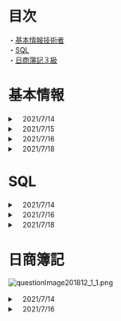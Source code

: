 # 目次
・[基本情報技術者](#anchor1) 
</br>
・[SQL](#anchor2)
</br>
・[日商簿記３級](#anchor3)
</br>


<a id="anchor1"></a>

<!--ーーーーーーーーーーーーーー 基本情報技術者.--ーーーーーーーーーーーーーー-->

# 基本情報 
<!-- 2021/7/14　学習 -->
<details><summary>　2021/7/14 </summary>

## ＜バランススコアカード(Balanced Score Card、BSC)＞
企業のビジョンと戦略を実現するために、「財務」「顧客」「内部ビジネスプロセス」「学習と成長」という4つの視点から業績を評価・分析する手法です。
</br>

### ・財務の視点
株主や従業員などの利害関係者の期待に応えるため、企業業績として財務的に成功するためにどのように行動すべきかの指標を設定する。
（持続的成長が目標であるので，受注残を指標とする。）
</br>

### ・顧客の視点
企業のビジョンを達成するために、顧客に対してどのように行動すべきかの指標を設定する。
（主要顧客との継続的な関係構築が目標であるので，クレーム件数を指標とする。）
</br>

### ・内部ビジネスプロセスの視点
財務的目標の達成や顧客満足度を向上させるために、優れた業務プロセスを構築するための指標を設定する。
（製品開発力の向上が目標であるので，製品開発領域の研修受講時間を指標とする。）
</br>

### ・学習と成長の視点
企業のビジョンを達成するために組織や個人として、どのように変化(改善)し能力向上を図るかの指標を設定する。
（製品の製造の生産性向上が目標であるので，製造期間短縮日数を指標とする。）

￼
## 非機能要件
「ソフトウェア製品の品質」に挙げられている「品質要件」のほか、「技術要件」「運用・操作要件」「移行要件」「付帯作業」などが非機能要件として定義される項目となります。

</br>

## ＜事業継続計画で用いられる用語＞

* MTBFMean Time Between Failuresの略。システムの修理が完了し正常に稼働し始めてから、次回故障するまでの平均故障間隔を表します。

* MTTRMean Time To Repairの略。システムの故障を修理するために要した平均修復時間を表します。

* RPORecovery Point Objectiveの略で、目標復旧時点のこと。障害の発生などの理由により業務が中断した場合に、失ったデータを過去のどの時点の状態まで復旧させるかを示す目標値です。

* RTORTO(Recovery Time Objective，目標復旧時間)は、業務中断後、どのくらいの時間で復旧させるかを示す目標値です。


＊稼働率　＝　MTBF / ( MTBF ＋ MTTR ) 

</br>

## ＜ITポートフォリオ＞

ポートフォリオの考え方を情報化投資戦略に応用したものです。
IT投資をその目的やリスクの特性ごとにカテゴライズし、そのカテゴリごとに投資割合を管理することで、限りある経営資源を有効に配分することが可能になります。

</details>

<!-- 2021/7/14　学習 -->


<!-- 2021/7/15　学習 -->
<details><summary>　2021/7/15 </summary>


## <モジュール結合度>
モジュール同士の関連性の強さを表し、モジュール結合度が弱いほど関連するモジュールに変更があった場合の影響を受けにくくなるので、モジュールの独立性が高まり保守性が向上します。
<br/><br/>
データ結合 (結合が弱い↑、独立性が高い↑)<br/>
処理に必要なデータだけを単一のパラメータとして受け渡している。<br/><br/>
スタンプ結合<br/>
処理に必要なデータだけをレコードや構造体などのデータ構造として受け渡している。<br/><br/>
制御結合<br/>
もう１つのモジュールの制御要素を受け渡している。<br/><br/>
外部結合<br/>
外部宣言された共通データを参照している。<br/><br/>
共通結合<br/>
共通域に宣言された共通データを参照している。<br/><br/>
内容結合 (結合が強い↓、独立性が低い↓)<br/>
お互いのモジュール内部を直接参照・分析している。<br/>


<!-- ここまで 2021/7/15　学習 -->
</details>





<!-- 2021/7/16　学習 -->

<details><summary>　2021/7/16 </summary>

## < コンパイラ >
高水準語で記述されたソースコードを機械語などに一括して翻訳するソフトウェアです。

![19.gif](https://www.fe-siken.com/kakomon/30_aki/img/19.gif)

### ・字句解析 <br/>
プログラムを表現する文字の列を、意味のある最小の構成要素の列に変換する<br/>

### ・構文解析 <br/>
言語の文法に基づいてプログラムを解析し、文法誤りがないかチェックする<br/>

### ・意味解析<br/>
変数の宣言と使用とを対応付けたり、演算におけるデータ型の整合性をチェックする<br/>

### ・最適化<br/>
ジスタの有効利用を目的としたレジスタ割付けや、不要な演算を省略するためのプログラム変換を行う<br/>

## <オブジェクト指向>
### ・伝搬(プロパゲーション)
あるオブジェクトに対して操作を適用したとき，関連するオブジェクトに対してもその操作が自動的に適用される仕組み<br/>

### ・委譲(デリゲーション)
あるオブジェクトに対する操作をその内部で他のオブジェクトに依頼する仕組み
オブジェクト指向において、あるオブジェクトに依頼されたメッセージの処理を、他のオブジェクトに委ねること。<br/>

### ・継承(インヘリタンス)
下位のクラスが上位のクラスの属性や操作を引き継ぐ仕組み<br/>

### ・合成(コンポジション)
複数のオブジェクトを部分として用いて，新たな一つのオブジェクトを生成する仕組み<br/>

<br/>

## <連関図法(企業活動)>
複雑な要因の絡み合う事象について、
その事象間の因果関係・相互関係を明らかにして問題や原因を特定し、
目的達成のための手段を発見する手法です。
特性要因図とは、事象同士の因果関係を表現できる点で異なっています。

![76.gif](https://www.fe-siken.com/kakomon/30_aki/img/76.gif)

### その他
・PDPC法 </br>
事態の進展とともに様々な事象が想定される問題について，
対応策を検討して望ましい結果に至るプロセスを定める方法である。

・親和図法</br>
収集した情報を相互の関連によってグループ化し，
解決すべき問題点を明確にする方法である。

・系統図法<br/>
目的・目標を達成するための手段・方策を順次展開し，
最適な手段・方策を追求していく方法である。

<!-- ここまで　2021/7/16　学習 -->

</details>




<!-- 2021/7/18　学習 -->

<details><summary>　2021/7/18 </summary>

## <サービス運用(障害発生時)>
### ウォームスタート
ウォームスタートは、システム障害が発生したときに、システムの電源をOFFにせずに、
そのままの状態でプログラムを再起動して処理を再開する方法です。
<br/>

### コールドスタート
コールドスタートは、システム障害が発生したときに、システムの電源を入れ直し、
システムを初期状態に戻してからプログラムを起動して処理を再開する方法です。
<br/>

### ロ－ルバック
ロールバックは、トランザクションの途中、
プログラムのバグなどでアプリケーションが強制終了した場合に、更新前ログを用いてデータベースをトランザクション開始直前の状態に戻す処理です。
<br/>

### ロールフォワード
ロールフォワードは、システム障害などでアプリケーションが強制終了したときに、
更新後ログを用いて今まで処理したトランザクションを再現しシステム障害直前までデータベース情報を復帰させる処理です。


## <請負契約(労働関連・取引関連)>
委託先（受託者・請負側）の従業員が委託先組織の指揮命令の下で業務に従事する労働契約です。
<br/>
請負契約では、受託者と受託者が雇用している従業員の間に指揮命令関係があるので、
始業・就業時間、休憩時間、勤務日など勤務形態に関するルールは発注者ではなく
受託者自らが自社の従業員への指示を行います。

![80.gif](https://www.fe-siken.com/kakomon/30_aki/img/80.gif)
<br/>

## ※偽装請負
業務委託の形式をとっているのに、実態は委託先従業員が委託元の責任者の指揮命令で業務にあたる、
という労働者派遣のようになっている状態

## <OtoO(ネットビジネス)>
OtoO(Online to Offline)は、インターネット上(オンライン)から実世界(オフライン)への行動
（またはその逆）を促進するマーケティング施策のことです。
<br/><br/>
インターネット上で販売促進キャンペーンや割引クーポンを展開し、
顧客を実世界の店舗に誘導するなどの例があります。
モバイルアプリの提供やSNSでの発信、ECサイトと実店舗の連携など様々な形態があります。


## <キャパシティプランニング(システム評価指標)>
情報システムの設計段階において、現状の最大負荷だけでなく将来予測される最大負荷時にもサービスの水準を維持できるような設計を検討することです。検討は、CPUの性能や回線の速度などに加えて経済性や拡張性も対象になります。キャパシティプランニングを行うことで適切なハードウェアを選定し、最適な投資ができます。
<br/>
<br/>

### キャパシティプランニングの手順
1.現行システムをモニタリングし現状の処理能力を把握する<br/>

2.将来的に予測される端末の増加、利用者数の増加などを分析する<br/>

3.2.の分析結果からシステム能力の限界時期を予測する<br/>

4.新たなシステム構成で実現すべき性能要件から必要なハードウェア増設を検討する<br/>

</details>

<!-- ここまで 2021/7/18　学習 -->








<!--- - - - - - - - - - - - - - - - - - - - - SQL. - - - - - - - - - - - - - - - - - - - - -->


<a id="anchor2"></a>


# SQL

<!-- 2021/7/14　学習 -->
<details><summary>　2021/7/14 </summary>

・スッキリわかるSQL 8章　2-5の処理を解体
https://docs.google.com/spreadsheets/d/19JhYj5lGbrAadBH3YvrSsIY45Vj2huK3oXRIPf5rWik/edit#gid=0


## ・SQL 処理順序
FROM句　</br>
↓</br>
JOIN句</br>
↓</br>
**WHERE句** </br>
↓</br>
**GROUP BY句**</br>
↓</br>
HAVING句</br>
↓</br>
SELECT句</br>
↓</br>
ORDER BY句</br>
↓</br>
LIMIT句</br>

</details>
<!-- ここまで　2021/7/14　学習 -->

<!-- 2021/7/16　学習 -->

<details><summary>　2021/7/16 </summary>

## <テーブルデータを更新する>

```SQL:テーブルデータを更新する
UPDATE テーブル名
SET 列名 = 値, 
    列名 = 値
```

## <テーブルにデータを追加する>

```SQL:テーブルデータを更新する
INSERT INTO テーブル名 (列名1,列名2,列名3,列名4,列名5)
VALUES (列名1の値,列名2の値,列名3の値,列名4の値,列名5の値);
```


## <テーブルにデータで「ハシ」を含むものを指定する>
```SQL:
WHERE 名義 LIKE'%ハシ%'
```
</details>

<!-- ここまで　2021/7/16　学習 -->


<!-- 2021/7/18　学習 -->

<details><summary>　2021/7/18 </summary>

## <BETWEEN演算子（指定の範囲のデータを出力）>

口座テーブルから「更新日」が「2013-01-01」から「2013-01-31」のデータを出力

```SQL:
SELECT * FROM 口座
WHERE 更新日 BETWEEN '2013-01-01' AND '2013-01-31'
```
<br/>

## <IN演算子（複数の値に合致しているかを確認)>
値がカッコ内に列挙した複数の値（値リスト）のいずれかに合致するかを判定する演算子。
<br/>
「口座」テーブルから種別が「２」または「３」の値を出力する。

```SQL:
SELECT * FROM 口座
WHERE 種別 IN ('2','3')
```
<br/>

## <LIKE演算子(パターンに合致しているかチェック)>

文字列があるパターンに合致してるかチェックする（パターンマッチング）を行い、
部分一致の検索（特定の文字列を一部に含まれるか）が簡単にできる

### パターンマッチングに使用するパターン文字列
%：任意の０文字以上の文字列<br/>
_：任意の１文字
<br/>
口座番号が「20000」番台または名義の姓が「エ」から始まる３文字で名が「コ」でおわる
データを出力

```SQL:
SELECT * FROM 口座
WHERE 口座番号 LIKE '2____' OR 名義 LIKE 'エ__%コ'
```
<br/>

## <DISTINCT 重複行を除外する>
SELECT文に付与すると結果表の中で内容が重複している行があれば取り除く。<br/>
口座テーブルから名義の列にあるデータを出力する。重複なし

```SQL:
SELECT DISTINCT 名義 FROM 口座
```
</details>

<!-- ここまで　2021/7/18　学習 -->








<!--- - - - - - - - - - - - - - - - - - - - - 日商簿記. - - - - - - - - - - - - - - - - - - - - -->
<a id="anchor3"></a>

# 日商簿記


![questionImage201812_1_1.png](https://studyboki3.com/content/020_torihikitosiwake/020_shouhinnbaibai/030_shouhinnnohennpinn/2/1/questionImage201812_1_1.png)

<!-- 2021/7/14　学習 -->

<details><summary>　2021/7/14 </summary>


## <クレジット売掛金とは>

![explainImage1.png](https://studyboki3.com/content/020_torihikitosiwake/020_shouhinnbaibai/025_curejittourikakekinn/1/1/explainImage1.png)

クレジットカード払いの条件で商品を売り上げた際、会社では『クレジット売掛金（資産）』（くれじっとうりかけきん）として処理します。</br>
クレジットカード会社を通して商品を販売した代金をあとでもらうことができるので、クレジット売掛金は資産です。

![explainImage2.png](https://studyboki3.com/content/020_torihikitosiwake/020_shouhinnbaibai/025_curejittourikakekinn/1/1/explainImage2.png)

クレジットカード会社には手数料を払わなければならないのですが、この手数料は **『支払手数料（費用）』** （しはらいてすうりょう）として仕訳します。<br/>

商品を売り上げた際、売上額から支払手数料を差し引かれた残額を『クレジット売掛金』として処理します。<br/><br/>
[ クレジット売掛金 ] = [ 売上 ] - [支払手数料 ]
<br/>
<br/>

## <商品の返品>

返品した時は、仕入れた時の仕訳を取り消します。
簿記では、この取り消しを、以前行った仕訳の「逆仕訳」（借方と貸方を逆にした仕訳）で行います。

</details>

<!-- ここまで　2021/7/14　学習 -->




<!-- 2021/7/16　学習 -->
<details><summary>　2021/7/16 </summary>

## <諸掛（しょがかり）>
商品を仕入れたり、売り上げたりする時には、
商品の代金だけでなく、別途、送料などの費用がかかることがあります。<br/>

商品を仕入れた時の諸掛を、 **仕入諸掛（しいれしょがかり）** と言います。<br/>
商品を売り上げた時の諸掛を、**売上諸掛（うりあげしょがかり）** と言います。<br/>

<br/>

### 補足
仕入諸掛も売上諸掛も<br/>
当社負担なのか（自分が負担するのか）<br/>
先方負担なのか（相手が負担するのか）<br/>
で仕訳の方法が変わります。
<br/>
<br/>

## <仕入諸掛（当社負担）>
「仕入の諸掛」が「当社負担」（自分負担）の場合は、
諸掛は『仕入』に上乗せします。


## <仕入諸掛（先方負担）>
「仕入の諸掛」が「先方負担」（相手負担）の場合、
つまり、当社で諸掛を立て替えて、後で支払ってもらえる場合は、
勘定科目『立替金（資産）』で仕訳します。

### *問題文には、当社負担なのか先方負担なのかが明記されていませんが、 このような場合は、当社負担として仕訳します。



## <売上諸掛（当社負担）>
「売上の諸掛」が「当社負担」（自分負担）の場合は、
勘定科目『発送費（費用）』で仕訳します。

## <売上諸掛（先方負担）>
「売上の諸掛」が「先方負担」（相手負担）の場合、
つまり、当社で諸掛を立て替えて、後で支払ってもらう場合は、
仕入れた時と同様に、勘定科目『立替金』で仕訳します。

### *問題文には、当社負担なのか先方負担なのかが明記されていませんが、 このような場合は、当社負担として仕訳します。

<br/>


</details>

<!-- ここまで　2021/7/16　学習 -->


<br/>
<br/><br/>
<br/><br/>
<br/><br/>
<br/><br/>
<br/><br/>
<br/><br/>
<br/><br/>
<br/><br/>
<br/>